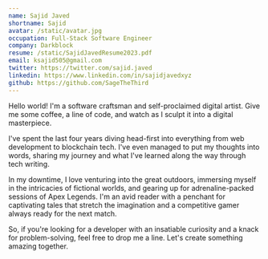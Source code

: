 ```yaml
---
name: Sajid Javed
shortname: Sajid
avatar: /static/avatar.jpg
occupation: Full-Stack Software Engineer
company: Darkblock
resume: /static/SajidJavedResume2023.pdf
email: ksajid505@gmail.com
twitter: https://twitter.com/sajid.javed
linkedin: https://www.linkedin.com/in/sajidjavedxyz
github: https://github.com/SageTheThird
---
```


Hello world! I&apos;m a software craftsman and self-proclaimed digital artist. Give me some coffee, a line of code, and watch as I sculpt it into a digital masterpiece.

I&apos;ve spent the last four years diving head-first into everything from web development to blockchain tech. I&apos;ve even managed to put my thoughts into words, sharing my journey and what I&apos;ve learned along the way through tech writing.

In my downtime, I love venturing into the great outdoors, immersing myself in the intricacies of fictional worlds, and gearing up for adrenaline-packed sessions of Apex Legends. I&apos;m an avid reader with a penchant for captivating tales that stretch the imagination and a competitive gamer always ready for the next match.

So, if you&apos;re looking for a developer with an insatiable curiosity and a knack for problem-solving, feel free to drop me a line. Let&apos;s create something amazing together.
